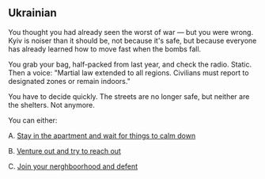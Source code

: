 ## Ukrainian
You thought you had already seen the worst of war — but you were wrong. Kyiv is noiser than it should be, not because it's safe, but because everyone has already learned how to move fast when the bombs fall.

You grab your bag, half-packed from last year, and check the radio. Static. Then a voice: "Martial law extended to all regions. Civilians must report to designated zones or remain indoors."

You have to decide quickly. The streets are no longer safe, but neither are the shelters. Not anymore.

You can either:

A. [Stay in the apartment and wait for things to calm down](/OptionC/StayHome.md)

B. [Venture out and try to reach out](/OptionC/outside)

C. [Join your nerghboorhood and defent](/OptionC/neighbor.md)